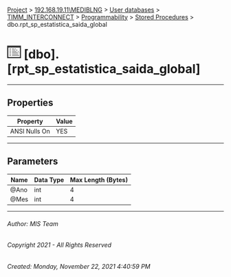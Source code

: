 #### 

[Project](../../../../../index.md) > [192.168.19.11\\MEDIBLNG](../../../../index.md) > [User databases](../../../index.md) > [TIMM_INTERCONNECT](../../index.md) > [Programmability](../index.md) > [Stored Procedures](Stored_Procedures.md) > dbo.rpt_sp_estatistica_saida_global

# ![Stored Procedures](../../../../../Images/StoredProcedure32.png) [dbo].[rpt_sp_estatistica_saida_global]

---

## <a name="#properties"></a>Properties

| Property | Value |
|---|---|
| ANSI Nulls On | YES |


---

## <a name="#parameters"></a>Parameters

| Name | Data Type | Max Length (Bytes) |
|---|---|---|
| @Ano | int | 4 |
| @Mes | int | 4 |


---

###### Author:  MIS Team

###### Copyright 2021 - All Rights Reserved

###### Created: Monday, November 22, 2021 4:40:59 PM

